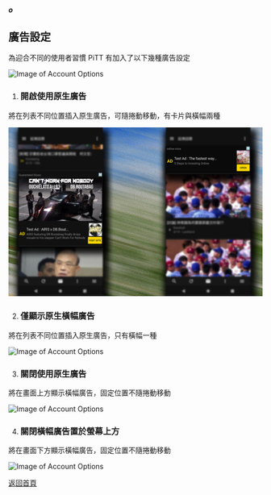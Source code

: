 ##### o
## 廣告設定

為迎合不同的使用者習慣
PiTT 有加入了以下幾種廣告設定

![Image of Account Options](../v1/images/ad_settings.png) 


1. ### 開啟使用原生廣告

將在列表不同位置插入原生廣告，可隨捲動移動，有卡片與橫幅兩種

![Image of Account Options](../v1/images/ad_native.png) 

2. ### 僅顯示原生橫幅廣告

將在列表不同位置插入原生廣告，只有橫幅一種

![Image of Account Options](../v1/images/ad_native_banner.png) 

3. ### 關閉使用原生廣告

將在畫面上方顯示橫幅廣告，固定位置不隨捲動移動

![Image of Account Options](../v1/images/ad_banner_top.png) 

4. ### 關閉橫幅廣告置於螢幕上方

將在畫面下方顯示橫幅廣告，固定位置不隨捲動移動

![Image of Account Options](../v1/images/ad_banner_bottom.png) 

  
[返回首頁](https://kimieno.github.io/android.pitt) 